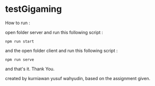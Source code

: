 # testGigaming

How to run :

open folder server and run this following script :

```npm run start```

and the open folder client and run this following script :

```npm run serve```

and that's it. Thank You.

created by kurniawan yusuf wahyudin, based on the assignment given.
